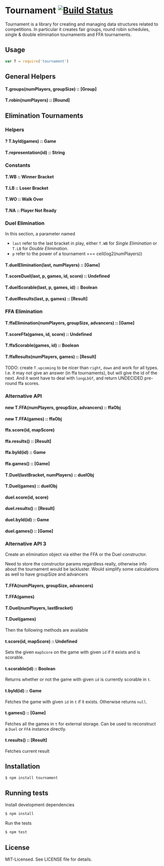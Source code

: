 # Tournament [![Build Status](https://secure.travis-ci.org/clux/tournament.png)](http://travis-ci.org/clux/tournament)

Tournament is a library for creating and managing data structures related to competitions. In particular it creates fair groups, round robin schedules, single & double elimination tournaments and FFA tournaments.

## Usage

````javascript
var T = require('tournament')
````

## General Helpers
#### T.groups(numPlayers, groupSize) :: [Group]
#### T.robin(numPlayers) :: [Round]

## Elimination Tournaments
### Helpers
#### ? T.byId(games) :: Game
#### T.representation(id) :: String
### Constants
#### T.WB :: Winner Bracket
#### T.LB :: Loser Bracket
#### T.WO :: Walk Over
#### T.NA :: Player Not Ready

### Duel Elimination
In this section, a parameter named

- `last` refer to the last bracket in play, either `T.WB` for _Single Elimination_ or `T.LB` for _Double Elimination_.
- `p` refer to the power of a tournament === ceil(log2(numPlayers))

#### T.duelElimination(last, numPlayers) :: [Game]
#### T.scoreDuel(last, p, games, id, score) :: Undefined
#### T.duelScorable(last, p, games, id) :: Boolean
#### T.duelResults(last, p, games) :: [Result]


### FFA Elimination
#### T.ffaElimination(numPlayers, groupSize, advancers) :: [Game]
#### T.scoreFfa(games, id, score) :: Undefined
#### T.ffaScorable(games, id) :: Boolean
#### T.ffaResults(numPlayers, games) :: [Result]


TODO: create `T.upcoming` to be nicer than `right`, `down` and work for all types.
I.e. it may not give an answer (in ffa tournaments), but will give the id of the next.
And it wont have to deal with `longLbGf`, and return UNDECIDED pre-round ffa scores.

### Alternative API
#### new T.FFA(numPlayers, groupSize, advancers) :: ffaObj
#### new T.FFA(games) :: ffaObj
#### ffa.score(id, mapScore)
#### ffa.results() :: [Result]
#### ffa.byId(id) :: Game
#### ffa.games() :: [Game]

#### T.Duel(lastBracket, numPlayers) :: duelObj
#### T.Duel(games) :: duelObj
#### duel.score(id, score)
#### duel.results() :: [Result]
#### duel.byId(id) :: Game
#### duel.games() :: [Game]

### Alternative API 3
Create an elimination object via either the FFA or the Duel constructor.

Need to store the constructor params regardless really, otherwise
info about the tournament would be lackluster. Would simplify some calculations
as well to have groupSize and advancers

#### T.FFA(numPlayers, groupSize, advancers)
#### T.FFA(games)
#### T.Duel(numPlayers, lastBracket)
#### T.Duel(games)

Then the following methods are available
#### t.score(id, mapScore) :: Undefined
Sets the given `mapScore` on the game with given `id` if it exists and is scorable.
#### t.scorable(id) :: Boolean
Returns whether or not the game with given `id` is currently scorable in `t`.
#### t.byId(id) :: Game
Fetches the game with given `id` in `t` if it exists. Otherwise returns `null`.
#### t.games() :: [Game]
Fetches all the games in `t` for external storage. Can be used to reconstruct a `Duel` or `FFA` instance directly.
#### t.results() :: [Result]
Fetches current result







## Installation

````bash
$ npm install tournament
````

## Running tests
Install development dependencies

````bash
$ npm install
````

Run the tests

````bash
$ npm test
````

## License
MIT-Licensed. See LICENSE file for details.
